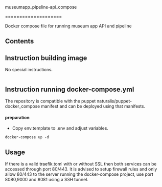 museumapp_pipeline-api_compose

====================

Docker compose file for running museum app API and pipeline


Contents
-------------



Instruction building image
-------------
No special instructions.

```

```

Instruction running docker-compose.yml
-------------

The repository is compatible with the puppet naturalis/puppet-docker_compose manifest and can be deployed using that manifests. 

#### preparation
- Copy env.template to .env and adjust variables. 


````
docker-compose up -d
````

Usage
-------------



If there is a valid traefik.toml with or without SSL then both services can be accessed through port 80/443. 
It is advised to setup firewall rules and only allow 80/443 to the server running the docker-compose project, use port 8080,9000 and 8081 using a SSH tunnel.


